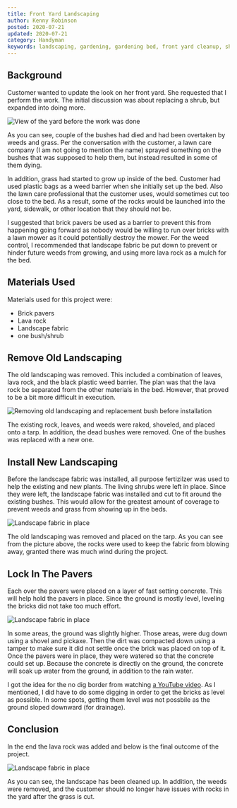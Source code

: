 ```yaml
---
title: Front Yard Landscaping
author: Kenny Robinson
posted: 2020-07-21
updated: 2020-07-21
category: Handyman
keywords: landscaping, gardening, gardening bed, front yard cleanup, shrubs, bushes
---
```


## Background

Customer wanted to update the look on her front yard. She requested that I perform
the work. The initial discussion was about replacing a shrub, but expanded into
doing more.

![View of the yard before the work was done](/images/2020.07.21-20200718_072224a.jpg)

As you can see, couple of the bushes had died and had been overtaken by weeds and 
grass. Per the conversation with the customer, a
lawn care company (I am not going to mention the name) sprayed something on the bushes
that was supposed to help them, but instead resulted in some of them dying.

In addition, grass had started to grow up inside of the bed. Customer had used plastic
bags as a weed barrier when she initially set up the bed. Also the lawn care professional
that the customer uses, would sometimes cut too close to the bed. As a result, some of the
rocks would be launched into the yard, sidewalk, or other location that they should not be. 

I suggested that brick pavers be used as a barrier to prevent this from happening going
forward as nobody would be willing to run over bricks with a lawn mower as it could
potentially destroy the mower. For the weed control, I recommended that landscape fabric be
put down to prevent or hinder future weeds from growing, and using more lava rock 
as a mulch for the bed.

## Materials Used

Materials used for this project were:

* Brick pavers
* Lava rock
* Landscape fabric
* one bush/shrub

## Remove Old Landscaping

The old landscaping was removed. This included a combination of leaves, lava rock, and
the black plastic weed barrier. The plan was that the lava rock be separated from the other
materials in the bed. However, that proved to be a bit more difficult in execution.

![Removing old landscaping and replacement bush before installation](/images/2020.07.21-20200718_075636a.jpg)

The existing rock, leaves, and weeds were raked, shoveled, and placed onto a tarp. In addition,
the dead bushes were removed. One of the bushes was replaced with a new one.

## Install New Landscaping

Before the landscape fabric was installed, all purpose fertizilzer was used to help the existing and
new plants. The living shrubs were left in place.
Since they were left, the landscape fabric was installed
and cut to fit around the existing bushes. This would allow for the greatest amount of coverage
to prevent weeds and grass from showing up in the beds.

![Landscape fabric in place](/images/2020.07.21-20200718_091922a.jpg)

The old landscaping was removed and placed on the tarp. As you can see from the picture above,
the rocks were used to keep the fabric from blowing away, granted there was much wind during the project.

## Lock In The Pavers

Each over the pavers were placed on a layer of fast setting concrete. This will help hold the pavers
in place. Since the ground is mostly level, leveling the bricks did not take too much effort.

![Landscape fabric in place](/images/2020.07.21-20200719_083938a.jpg)

In some areas, the ground was slightly higher. Those areas, were dug down using a shovel and pickaxe.
Then the dirt was compacted down using a tamper to make sure it did not settle once the brick was placed
on top of it. Once the pavers were in place, they were watered so that the concrete could set up. 
Because the concrete is directly on the ground, the concrete will soak up water from the ground, in 
addition to the rain water. 

I got the idea for the no dig border from watching 
<a href="https://www.youtube.com/watch?v=WJmPBu754z8" target="_blank">a YouTube video</a>. As I mentioned, 
I did have to do some digging in order to get the bricks as level as possible. In some spots, getting them 
level was not possbile as the ground sloped downward (for drainage).

## Conclusion

In the end the lava rock was added and below is the final outcome of the project. 

![Landscape fabric in place](/images/2020.07.21-20200719_085258a.jpg)

As you can see, the landscape has been cleaned up. In addition, the weeds were removed, and the 
customer should no longer have issues with rocks in the yard after the grass is cut. 

